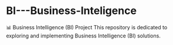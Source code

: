 # BI---Business-Inteligence
📊 Business Intelligence (BI) Project  This repository is dedicated to exploring and implementing Business Intelligence (BI) solutions.
